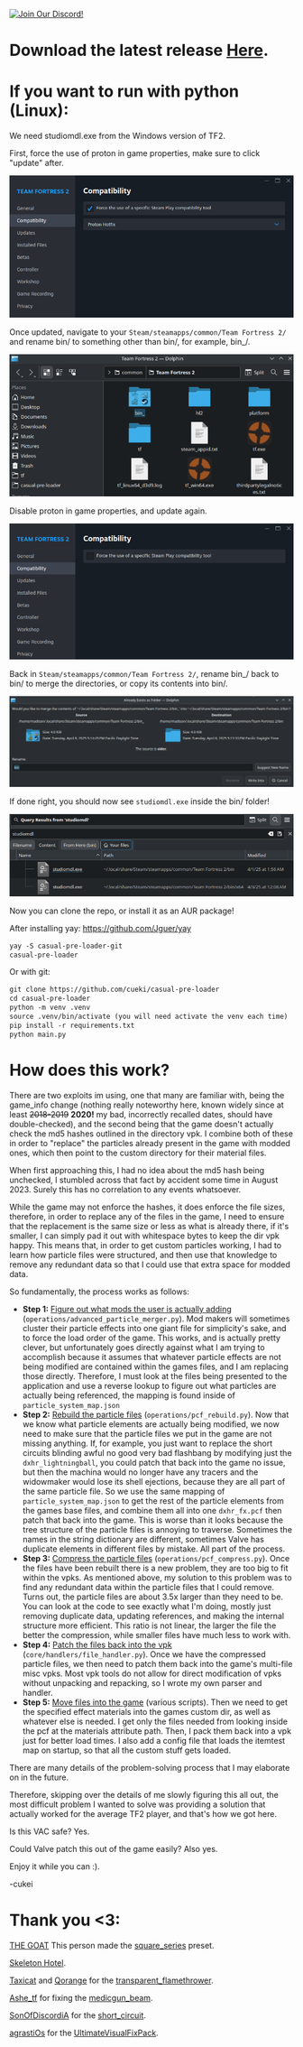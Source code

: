 [![Join Our Discord!](https://img.shields.io/badge/Discord-Join%20Us-7289DA.svg?style=for-the-badge&logo=discord&logoColor=white)](https://discord.com/invite/2SZbfXzKYQ)

# Download the latest release [Here](https://github.com/cueki/casual-particle-pre-loader/releases/).
# If you want to run with python (Linux):

We need studiomdl.exe from the Windows version of TF2.

First, force the use of proton in game properties, make sure to click "update" after.

![](images/proton.png)

Once updated, navigate to your `Steam/steamapps/common/Team Fortress 2/` and rename bin/ to something other than bin/, for example, bin_/.

![](images/bin.png)

Disable proton in game properties, and update again.

![](images/disable_proton.png)

Back in `Steam/steamapps/common/Team Fortress 2/`, rename bin_/ back to bin/ to merge the directories, or copy its contents into bin/.

![](images/bin_merge.png)

If done right, you should now see `studiomdl.exe` inside the bin/ folder!

![](images/studiomdl.png)

Now you can clone the repo, or install it as an AUR package!

After installing yay: https://github.com/Jguer/yay 

```
yay -S casual-pre-loader-git
casual-pre-loader
```
Or with git:
```
git clone https://github.com/cueki/casual-pre-loader
cd casual-pre-loader
python -m venv .venv
source .venv/bin/activate (you will need activate the venv each time)
pip install -r requirements.txt
python main.py
```
# How does this work?

There are two exploits im using, one that many are familiar with, being the game_info change (nothing really noteworthy here, known widely since at least ~~2018-2019~~ **2020!** my bad, incorrectly recalled dates, should have double-checked), and the second being that the game doesn't actually check the md5 hashes outlined in the directory vpk.
I combine both of these in order to "replace" the particles already present in the game with modded ones, which then point to the custom directory for their material files.

When first approaching this, I had no idea about the md5 hash being unchecked, I stumbled across that fact by accident some time in August 2023. Surely this has no correlation to any events whatsoever.

While the game may not enforce the hashes, it does enforce the file sizes, therefore, in order to replace any of the files in the game, I need to ensure that the replacement is the same size or less as what is already there, if it's smaller, I can simply pad it out with whitespace bytes to keep the dir vpk happy.
This means that, in order to get custom particles working, I had to learn how particle files were structured, and then use that knowledge to remove any redundant data so that I could use that extra space for modded data.

So fundamentally, the process works as follows:
- **Step 1:** <ins>Figure out what mods the user is actually adding</ins> (`operations/advanced_particle_merger.py`). Mod makers will sometimes cluster their particle effects into one giant file for simplicity's sake, and to force the load order of the game. This works, and is actually pretty clever, but unfortunately goes directly against what I am trying to accomplish because it assumes that whatever particle effects are not being modified are contained within the games files, and I am replacing those directly. Therefore, I must look at the files being presented to the application and use a reverse lookup to figure out what particles are actually being referenced, the mapping is found inside of `particle_system_map.json` 
- **Step 2:** <ins>Rebuild the particle files</ins> (`operations/pcf_rebuild.py`). Now that we know what particle elements are actually being modified, we now need to make sure that the particle files we put in the game are not missing anything. If, for example, you just want to replace the short circuits blinding awful no good very bad flashbang by modifying just the `dxhr_lightningball`, you could patch that back into the game no issue, but then the machina would no longer have any tracers and the widowmaker would lose its shell ejections, because they are all part of the same particle file. So we use the same mapping of `particle_system_map.json` to get the rest of the particle elements from the games base files, and combine them all into one `dxhr_fx.pcf` then patch that back into the game. This is worse than it looks because the tree structure of the particle files is annoying to traverse. Sometimes the names in the string dictionary are different, sometimes Valve has duplicate elements in different files by mistake. All part of the process.
- **Step 3:** <ins>Compress the particle files</ins> (`operations/pcf_compress.py`). Once the files have been rebuilt there is a new problem, they are too big to fit within the vpks. As mentioned above, my solution to this problem was to find any redundant data within the particle files that I could remove. Turns out, the particle files are about 3.5x larger than they need to be. You can look at the code to see exactly what I'm doing, mostly just removing duplicate data, updating references, and making the internal structure more efficient. This ratio is not linear, the larger the file the better the compression, while smaller files have much less to work with.
- **Step 4:** <ins>Patch the files back into the vpk</ins> (`core/handlers/file_handler.py`). Once we have the compressed particle files, we then need to patch them back into the game's multi-file misc vpks. Most vpk tools do not allow for direct modification of vpks without unpacking and repacking, so I wrote my own parser and handler.
- **Step 5:** <ins>Move files into the game</ins> (various scripts). Then we need to get the specified effect materials into the games custom dir, as well as whatever else is needed. I get only the files needed from looking inside the pcf at the materials attribute path. Then, I pack them back into a vpk just for better load times. I also add a config file that loads the itemtest map on startup, so that all the custom stuff gets loaded.

There are many details of the problem-solving process that I may elaborate on in the future. 

Therefore, skipping over the details of me slowly figuring this all out, the most difficult problem I wanted to solve was providing a solution that actually worked for the average TF2 player, and that's how we got here.

Is this VAC safe? Yes. 

Could Valve patch this out of the game easily? Also yes. 

Enjoy it while you can :).

-cukei
# Thank you <3:

[THE GOAT](https://gamebanana.com/members/2133251) This person made the [square_series](https://gamebanana.com/mods/435309) preset.

[Skeleton Hotel](https://gamebanana.com/members/1414545).

[Taxicat](https://gamebanana.com/members/1333549) and [Qorange](https://gamebanana.com/members/2060075) for the [transparent_flamethrower](https://gamebanana.com/mods/348622).

[Ashe_tf](https://gamebanana.com/members/1932153) for fixing the [medicgun_beam](https://gamebanana.com/mods/437447).

[SonOfDiscordiA](https://gamebanana.com/members/2670597) for the [short_circuit](https://gamebanana.com/mods/446897).

[agrastiOs](https://github.com/agrastiOs) for the [UltimateVisualFixPack](https://github.com/agrastiOs/Ultimate-TF2-Visual-Fix-Pack).
